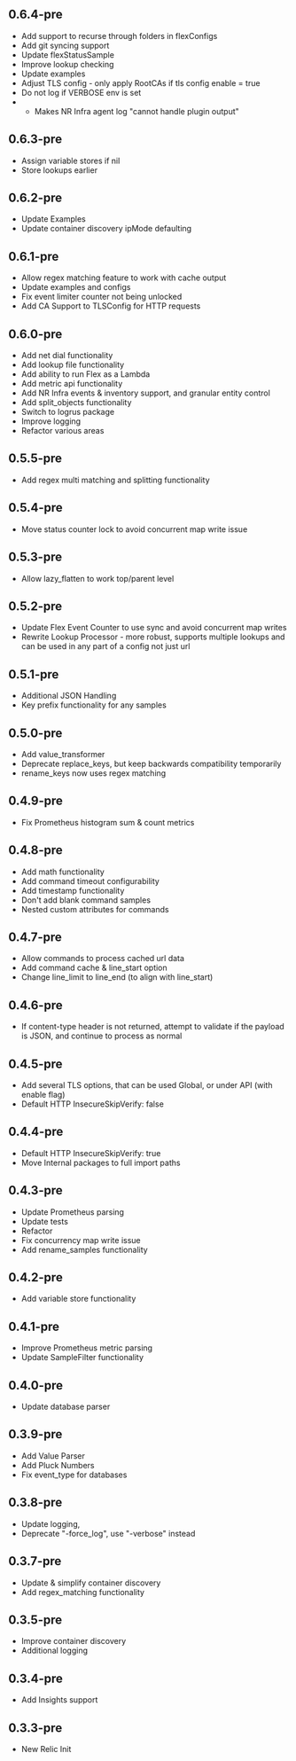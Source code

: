 0.6.4-pre
------
- Add support to recurse through folders in flexConfigs
- Add git syncing support
- Update flexStatusSample
- Improve lookup checking
- Update examples
- Adjust TLS config - only apply RootCAs if tls config enable = true
- Do not log if VERBOSE env is set
- - Makes NR Infra agent log "cannot handle plugin output"

0.6.3-pre
------
- Assign variable stores if nil
- Store lookups earlier

0.6.2-pre
------
- Update Examples
- Update container discovery ipMode defaulting

0.6.1-pre
------
- Allow regex matching feature to work with cache output
- Update examples and configs
- Fix event limiter counter not being unlocked
- Add CA Support to TLSConfig for HTTP requests

0.6.0-pre
------
- Add net dial functionality
- Add lookup file functionality
- Add ability to run Flex as a Lambda
- Add metric api functionality
- Add NR Infra events & inventory support, and granular entity control
- Add split_objects functionality
- Switch to logrus package
- Improve logging
- Refactor various areas

0.5.5-pre
------
- Add regex multi matching and splitting functionality

0.5.4-pre
------
- Move status counter lock to avoid concurrent map write issue

0.5.3-pre
------
- Allow lazy_flatten to work top/parent level

0.5.2-pre
------
- Update Flex Event Counter to use sync and avoid concurrent map writes
- Rewrite Lookup Processor - more robust, supports multiple lookups and can be used in any part of a config not just url

0.5.1-pre
------
- Additional JSON Handling
- Key prefix functionality for any samples

0.5.0-pre
------
- Add value_transformer
- Deprecate replace_keys, but keep backwards compatibility temporarily
- rename_keys now uses regex matching

0.4.9-pre
------
- Fix Prometheus histogram sum & count metrics

0.4.8-pre
------
- Add math functionality
- Add command timeout configurability
- Add timestamp functionality
- Don't add blank command samples
- Nested custom attributes for commands

0.4.7-pre
------
- Allow commands to process cached url data
- Add command cache & line_start option
- Change line_limit to line_end (to align with line_start)

0.4.6-pre
------
- If content-type header is not returned, attempt to validate if the payload is JSON, and continue to process as normal

0.4.5-pre
------
- Add several TLS options, that can be used Global, or under API (with enable flag)
- Default HTTP InsecureSkipVerify: false

0.4.4-pre
------
- Default HTTP InsecureSkipVerify: true
- Move Internal packages to full import paths

0.4.3-pre
------
- Update Prometheus parsing 
- Update tests
- Refactor
- Fix concurrency map write issue
- Add rename_samples functionality

0.4.2-pre
------
- Add variable store functionality

0.4.1-pre
------
- Improve Prometheus metric parsing
- Update SampleFilter functionality

0.4.0-pre
------
- Update database parser

0.3.9-pre
------
- Add Value Parser
- Add Pluck Numbers
- Fix event_type for databases

0.3.8-pre
------
- Update logging, 
- Deprecate "-force_log", use "-verbose" instead

0.3.7-pre
------
- Update & simplify container discovery
- Add regex_matching functionality

0.3.5-pre
------
- Improve container discovery
- Additional logging

0.3.4-pre
------
- Add Insights support

0.3.3-pre
------
- New Relic Init